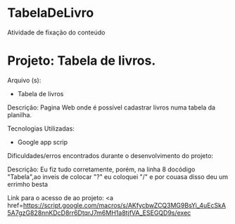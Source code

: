 # TabelaDeLivro
Atividade de fixação do conteúdo
<h1> Projeto: Tabela de livros. </h1>

Arquivo (s):
<ul>
  <li> Tabela de livros </li>
</ul>

Descrição: Pagina Web onde é possível cadastrar livros numa tabela da planilha.

Tecnologias Utilizadas:

<ul>
  <li>Google app scrip</li>
</ul>

Dificuldades/erros encontrados durante o desenvolvimento do projeto:

Descrição: Eu fiz tudo corretamente, porém, na linha 8 docódigo "Tabela",ao inveis de colocar "?" eu coloquei "/" e por couasa disso deu um errimho besta

Link para o acesso de ao projeto:
<a href=https://script.google.com/macros/s/AKfycbwZCQ3MG9BsYi_4uEcSkA5A7gzG828nnKDcD8rr6DtqrJ7m6MH1a8tjfVA_ESEGQD9s/exec</a>
